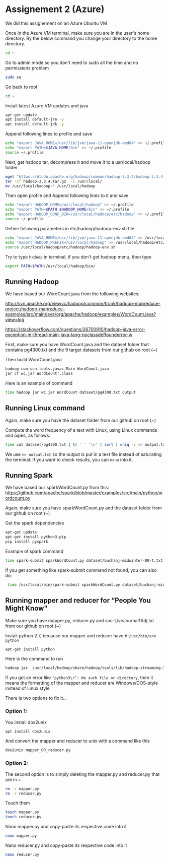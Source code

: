 # Assignement 2 (Azure)

We did this assignement on an Azure Ubuntu VM

Once in the Azure VM terminal, make sure you are in the user's home directory. By the below command you change your directory to the home directory.
```bash
cd ~
```

Go to admin mode so you don't need to sudo all the time and no permissions problem
```bash
sudo su
```

Go back to root
```bash
cd ~
```

Install latest Azure VM updates and java
```bash
apt-get update
apt install default-jre -y
apt install default-jdk -y
```

Append following lines to profile and save
```bash
echo "export JAVA_HOME=/usr/lib/jvm/java-11-openjdk-amd64" >> ~/.profile
echo "export PATH=$JAVA_HOME/bin" >> ~/.profile
source ~/.profile
```

Next, get hadoop tar, decompress it and move it to a usr/local/hadoop folder

```bash
wget "https://dlcdn.apache.org/hadoop/common/hadoop-3.3.4/hadoop-3.3.4.tar.gz"
tar -xf hadoop-3.3.4.tar.gz  -C /usr/local/
mv /usr/local/hadoop-* /usr/local/hadoop
```

Then open profile and Append following lines to it and save
```bash
echo "export HADOOP_HOME=/usr/local/hadoop" >> ~/.profile
echo "export PATH=$PATH:$HADOOP_HOME/bin" >> ~/.profile
echo "export HADOOP_CONF_DIR=/usr/local/hadoop/etc/hadoop" >> ~/.profile
source ~/.profile
```

Define following parameters in etc/hadoop/hadoop-env.sh file
```bash
echo "export JAVA_HOME=/usr/lib/jvm/java-11-openjdk-amd64" >> /usr/local/hadoop/etc/hadoop/hadoop-env.sh
echo "export HADOOP_PREFIX=/usr/local/hadoop" >> /usr/local/hadoop/etc/hadoop/hadoop-env.sh
source /usr/local/hadoop/etc/hadoop/hadoop-env.sh
```

Try to type ```hadoop``` in terminal, if you don't get hadoop menu, then type
```bash
export PATH=$PATH:/usr/local/hadoop/bin/
```

## Running Hadoop
We have based our WordCount.java from the following websites:

<http://svn.apache.org/viewvc/hadoop/common/trunk/hadoop-mapreduce-project/hadoop-mapreduce-examples/src/main/java/org/apache/hadoop/examples/WordCount.java?view=log>

<https://stackoverflow.com/questions/26700910/hadoop-java-error-exception-in-thread-main-java-lang-noclassdeffounderror-w>

First, make sure you have WordCount.java and the dataset folder that contains pg4300.txt and the 9 target datasets from our github on root (~)

Then build WordCount.java
```bash
hadoop com.sun.tools.javac.Main WordCount.java
jar cf wc.jar WordCount*.class
```
Here is an example of command
```bash
time hadoop jar wc.jar WordCount dataset/pg4300.txt output
```

## Running Linux command
Again, make sure you have the dataset folder from our github on root (~)

Compute the word frequency of a text with Linux, using Linux commands and pipes, as follows:
```bash
time cat dataset/pg4300.txt | tr ' ' '\n' | sort | uniq -c >> output.txt
```
We use ```>> output.txt``` so the output is put in a text file instead of saturating the terminal. If you want to check results, you can ```nano``` into it.

## Running Spark
We have based our sparkWordCount.py from this:
<https://github.com/apache/spark/blob/master/examples/src/main/python/wordcount.py>

Again, make sure you have sparkWordCount.py and the dataset folder from our github on root (~)


Get the spark dependencies
```bash
apt-get update
apt-get install python3-pip 
pip install pyspark
```

Example of spark command
```bash
time spark-submit sparkWordCount.py dataset/buchanj-midwinter-00-t.txt
```

If you get something like spark-submit command not found, you can also do:
```bash
 time /usr/local/bin/spark-submit sparkWordCount.py dataset/buchanj-midwinter-00-t.txt
```

## Running mapper and reducer for “People You Might Know"
Make sure you have mapper.py, reducer.py and soc-LiveJournal1Adj.txt from our github on root (~)

Install python 2.7, because our mapper and reducer have ```#!/usr/bin/env python```
```bash
apt-get install python
```

Here is the command to run
```bash
hadoop jar  /usr/local/hadoop/share/hadoop/tools/lib/hadoop-streaming-3.3.4.jar  -file mapper.py -mapper mapper.py -file reducer.py -reducer reducer.py -input soc-LiveJournal1Adj.txt -output output
```
If you get an error like ```‘python3\r’: No such file or directory```, then it means the formatting of the mapper and reducer are Windows/DOS-style instead of Linux style

There is two options to fix it...

### Option 1:
You install dos2unix
```bash
apt install dos2unix
```

And convert the mapper and reducer to unix with a command like this
```bash
dos2unix mapper_OR_reducer.py
```

### Option 2:
The second option is to simply deleting the mapper.py and reducer.py that are in ~
```bash
rm -r mapper.py
rm -r reducer.py
```

Touch them
```bash
touch mapper.py
touch reducer.py 
```

Nano mapper.py and copy-paste its respective code into it
```bash
nano mapper.py
```

Nano reducer.py and copy-paste its respective code into it
```bash
nano reducer.py 
```
